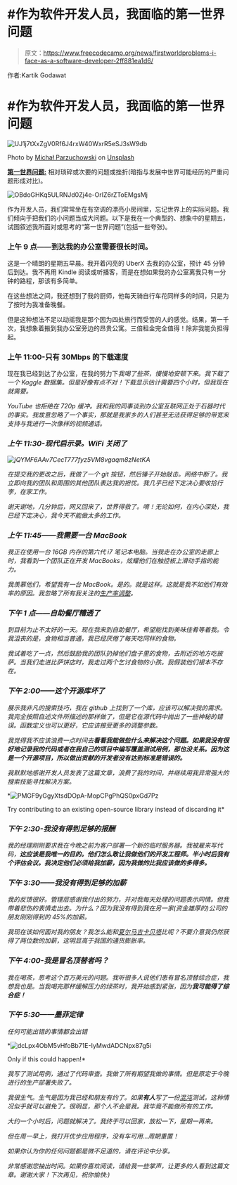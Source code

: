 # #作为软件开发人员，我面临的第一世界问题

> 原文：<https://www.freecodecamp.org/news/firstworldproblems-i-face-as-a-software-developer-2ff881ea1d6/>

作者:Kartik Godawat

# #作为软件开发人员，我面临的第一世界问题

![UJ1j7tXxZgV0Rf6J4rxW40WxrR5eSJ3sW9db](img/4473c089c11bea4af26705d7492f11c1.png)

Photo by [Michał Parzuchowski](https://unsplash.com/photos/geNNFqfvw48?utm_source=unsplash&utm_medium=referral&utm_content=creditCopyText) on [Unsplash](https://unsplash.com/?utm_source=unsplash&utm_medium=referral&utm_content=creditCopyText)

[**第一世界问题:**](https://en.oxforddictionaries.com/definition/first_world_problem) 相对琐碎或次要的问题或挫折(暗指与发展中世界可能经历的严重问题形成对比)。

![OBdoGHKq5ULRNJd0Zj4e-OrIZ6rZToEMgsMj](img/08134dc5bdfcbaddafc79c6833f0978d.png)

作为开发人员，我们常常坐在有空调的漂亮小房间里，忘记世界上的实际问题。我们倾向于把我们的小问题当成大问题。以下是我在一个典型的、想象中的星期五，试图叙述我所面对或思考的“第一世界问题”(包括一些夸张)。

### 上午 9 点——到达我的办公室需要很长时间。

这是一个晴朗的星期五早晨。我开着闪亮的 UberX 去我的办公室，预计 45 分钟后到达。我不再用 Kindle 阅读或听播客，而是在想如果我的办公室离我只有一分钟的路程，那该有多简单。

在这些想法之间，我还想到了我的厨师，他每天骑自行车花同样多的时间，只是为了按时为我准备晚餐。

但是这种想法不足以动摇我是那个因为四处旅行而受苦的人的感觉。结果，第一千次，我想象着搬到我办公室旁边的昂贵公寓。三倍租金完全值得！除非我能负担得起。

### 上午 11:00-只有 30Mbps 的下载速度

现在我已经到达了办公室，在我的努力下*我喝了些茶，慢慢地安顿下来。我下载了一个 Kaggle 数据集。但是好像有点不对！下载显示估计需要四个小时，但我现在就需要。*

*YouTube 也拒绝在 720p 缓冲。我和我的同事谈到办公室互联网正处于石器时代的事实。我故意忽略了一个事实，那就是我家乡的人们甚至无法获得足够的带宽来支持与我进行一次像样的视频通话。*

### *上午 11:30-现代启示录。WiFi 关闭了*

*![jQYMF6AAv7CecT777fyz5VM8vgaqm8zNetKA](img/84ba957151d02b42185d3a294432268f.png)*

*在提交我的更改之后，我做了一个 git 按钮，然后锤子开始敲击。网络中断了。我立即向我的团队和周围的其他团队表达我的担忧。我几乎已经下定决心要收拾行李，在家工作。*

*谢天谢地，几分钟后，网又回来了，世界得救了。唷！无论如何，在内心深处，我已经下定决心，我今天不能做太多的工作。*

### *上午 11:45——我需要一台 MacBook*

*我正在使用一台 16GB 内存的第六代 i7 笔记本电脑。当我走在办公室的走廊上时，我看到一个团队正在开发 MacBooks，炫耀他们在触控板上滑动手指的能力。*

*我羡慕他们，希望我有一台 MacBook。是的。就是这样。这就是我不如他们有效率的原因。我忽略了所有我关注的[生产率调整](https://hackernoon.com/how-i-boost-my-development-environment-to-focus-on-task-at-hand-9dbfc13b7829)。*

### *下午 1 点——自助餐厅糟透了*

*到目前为止不太好的一天。现在我来到自助餐厅，希望能找到美味佳肴等着我。令我沮丧的是，食物相当普通，我已经厌倦了每天吃同样的食物。*

*我试着吃了一点，然后鼓励我的团队扔掉他们盘子里的食物，去附近的地方吃披萨。当我们走进比萨饼店时，我走过两个乞讨食物的小孩。我假装他们根本不存在。*

### *下午 2:00——这个开源库坏了*

*展示我非凡的搜索技巧，我在 github 上找到了一个库，应该可以解决我的需求。我完全按照自述文件所描述的那样做了，但是它在源代码中抛出了一些神秘的错误。函数定义也可以更好，它应该接受更多的调整参数。*

*我觉得我不应该浪费一点时间去**看看我能做些什么来解决这个问题。如果我没有很好地记录我的代码或者在我自己的项目中编写覆盖测试用例，那也没关系。因为这是一个开源项目，所以做出贡献的开发者没有达到标准是错误的。***

*我默默地感谢开发人员发表了这篇文章，浪费了我的时间，并继续用我异常强大的搜索技能寻找解决方案。*

*![PMGF9yGgyXtsdDOpA-MopCPgPhQS0pxGd7Pz](img/471f57af1a5ff2d1a8fbb3e298b7c719.png)

Try contributing to an existing open-source library instead of discarding it* 

### *下午 2:30-我没有得到足够的报酬*

*我的经理刚刚要求我在今晚之前为客户部署一个新的临时服务器。我被雇来写代码，**这应该是我唯一的目的。他们怎么敢让我做他们的开发工程师。半小时后我有个评估会议。我决定他们必须给我加薪，因为我做的比我应该做的多得多。***

### *下午 3:30——我没有得到足够的加薪*

*我的反馈很好。管理层感谢我付出的努力，并对我每天处理的问题表示同情。但我带着悲伤的表情走出去。为什么？因为我没有得到我在另一家(资金雄厚的)公司的朋友刚刚得到的 45%的加薪。*

*我现在该如何面对我的朋友？我怎么能和[夏尔马吉卡贝塔](https://www.quora.com/Who-is-Sharma-ji-ka-ladka)比呢？不要介意我仍然获得了两位数的加薪，这明显高于我国的通货膨胀率。*

### *下午 4:00-我是冒名顶替者吗？*

*我在喝茶，思考这个百万美元的问题。我听很多人说他们患有冒名顶替综合症，我想我也是。当我喝完那杯缓解压力的绿茶时，我开始感到紧张，因为**我可能得了综合症！***

### *下午 5:30——墨菲定律*

*任何可能出错的事情都会出错*

*![dcLpx4ObM5vHfoBb71E-IyMwdADCNpx87g5i](img/28ea6f8e02de7d279dac757cb31182f8.png)

Only if this could happen!* 

*我写了测试用例，通过了代码审查。我做了所有期望我做的事情。但是原定于今晚进行的生产部署失败了。*

*我很生气。生气是因为我已经和朋友有约了。如果**有人**写了一份[混沌](https://github.com/Netflix/SimianArmy/wiki/Chaos-Monkey)测试，这种情况似乎就可以避免了。很明显，那个人不会是我。我毕竟不能做所有的工作。*

*大约一个小时后，问题就解决了。我终于可以回家，放松一下，星期一再来。*

*但在周一早上，我打开优步应用程序，没有车可用…周期重置！*

*如果你认为你的任何问题都是微不足道的，请在评论中分享。*

*非常感谢您抽出时间。如果你喜欢阅读，请给我一些掌声，让更多的人看到这篇文章。谢谢大家！下次再见，祝你愉快:)*